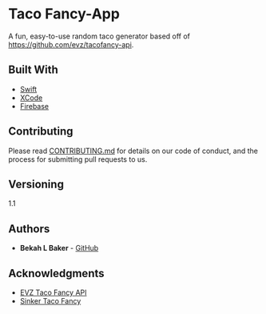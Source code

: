 # Taco Fancy-App

A fun, easy-to-use random taco generator based off of https://github.com/evz/tacofancy-api.

## Built With

* [Swift](https://developer.apple.com/swift/) 
* [XCode](https://developer.apple.com/xcode/)
* [Firebase](https://firebase.google.com/)


## Contributing

Please read [CONTRIBUTING.md](https://gist.github.com/PurpleBooth/b24679402957c63ec426) for details on our code of conduct, and the process for submitting pull requests to us.

## Versioning

1.1

## Authors

* **Bekah L Baker** - [GitHub](https://github.com/bekahlbaker)

## Acknowledgments

* [EVZ Taco Fancy API](https://github.com/evz/tacofancy-api)
* [Sinker Taco Fancy](https://github.com/sinker/tacofancy)
